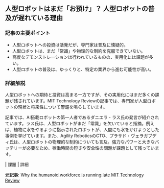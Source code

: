 ## 人型ロボットはまだ「お預け」？ 人型ロボットの普及が遅れている理由

### 記事の主要ポイント

* 人型ロボットへの投資は活発だが、専門家は普及に懐疑的。
* 人型ロボットは、まだ「常識」や物理的な制約を克服できていない。
* 高度なデモンストレーションは行われているものの、実用化には課題が多い。
* 人型ロボットの普及は、ゆっくりと、特定の業界から進む可能性が高い。

### 詳細解説

人型ロボットへの期待と投資は高まる一方ですが、その実用化にはまだ多くの課題が残されています。MIT Technology Reviewの記事では、専門家が人型ロボットの現状と将来性について警鐘を鳴らしています。

記事では、AI搭載ロボットの第一人者であるダニエラ・ラス氏の発言が紹介されています。ラス氏は、人型ロボットがまだ「常識」を欠いていると指摘。例えば、植物に水をやるように指示されたロボットが、人間にも水をかけようとした事例を挙げています。また、Agility RoboticsのCTO、プラサド・ヴェラガプディ氏は、人型ロボットの物理的な制約についても言及。強力なパワーと大きなバッテリーが必要なため、稼働時間の短さや安全性の問題が課題として残っています。

| 課題 | 詳細 

**元記事:** [Why the humanoid workforce is running late MIT Technology Review](https://www.technologyreview.com/2025/05/06/1116108/why-the-humanoid-workforce-is-running-late/)